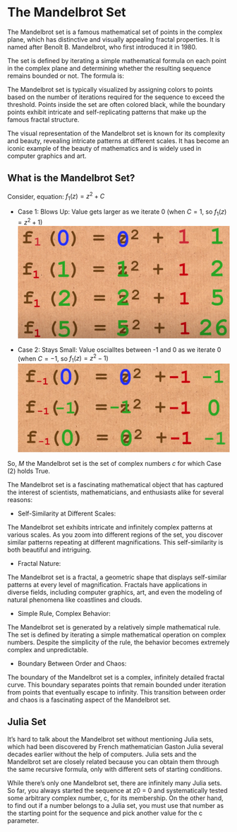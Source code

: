 # The Mandelbrot Set

The Mandelbrot set is a famous mathematical set of points in the complex plane, which has distinctive and visually appealing fractal properties. It is named after Benoît B. Mandelbrot, who first introduced it in 1980.

The set is defined by iterating a simple mathematical formula on each point in the complex plane and determining whether the resulting sequence remains bounded or not. The formula is:

The Mandelbrot set is typically visualized by assigning colors to points based on the number of iterations required for the sequence to exceed the threshold. Points inside the set are often colored black, while the boundary points exhibit intricate and self-replicating patterns that make up the famous fractal structure.

The visual representation of the Mandelbrot set is known for its complexity and beauty, revealing intricate patterns at different scales. It has become an iconic example of the beauty of mathematics and is widely used in computer graphics and art. 

## What is the Mandelbrot Set?

Consider, equation:
$f_{1}(z) = z^{2}+C$

- Case 1: Blows Up: Value gets larger as we iterate 0 (when $C = 1$, so $f_{1}(z) = z^{2}+1$)
![Alt text](image.png)

- Case 2: Stays Small: Value oscialltes between -1 and 0 as we iterate 0 (when $C=-1$, so $f_{1}(z) = z^{2}-1$)
![Alt text](image-1.png)

So, $M$ the Mandelbrot set is the set of complex numbers $c$ for which Case (2) holds True.

The Mandelbrot set is a fascinating mathematical object that has captured the interest of scientists, mathematicians, and enthusiasts alike for several reasons:
- Self-Similarity at Different Scales:

The Mandelbrot set exhibits intricate and infinitely complex patterns at various scales. As you zoom into different regions of the set, you discover similar patterns repeating at different magnifications. This self-similarity is both beautiful and intriguing.

- Fractal Nature:

The Mandelbrot set is a fractal, a geometric shape that displays self-similar patterns at every level of magnification. Fractals have applications in diverse fields, including computer graphics, art, and even the modeling of natural phenomena like coastlines and clouds.

- Simple Rule, Complex Behavior:

The Mandelbrot set is generated by a relatively simple mathematical rule. The set is defined by iterating a simple mathematical operation on complex numbers. Despite the simplicity of the rule, the behavior becomes extremely complex and unpredictable.

- Boundary Between Order and Chaos:

The boundary of the Mandelbrot set is a complex, infinitely detailed fractal curve. This boundary separates points that remain bounded under iteration from points that eventually escape to infinity. This transition between order and chaos is a fascinating aspect of the Mandelbrot set.

## Julia Set

It’s hard to talk about the Mandelbrot set without mentioning Julia sets, which had been discovered by French mathematician Gaston Julia several decades earlier without the help of computers. Julia sets and the Mandelbrot set are closely related because you can obtain them through the same recursive formula, only with different sets of starting conditions.

While there’s only one Mandelbrot set, there are infinitely many Julia sets. So far, you always started the sequence at z0 = 0 and systematically tested some arbitrary complex number, c, for its membership. On the other hand, to find out if a number belongs to a Julia set, you must use that number as the starting point for the sequence and pick another value for the c parameter.